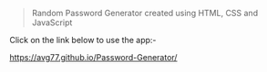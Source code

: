> Random Password Generator created using HTML, CSS and JavaScript

Click on the link below to use the app:-

https://avg77.github.io/Password-Generator/
